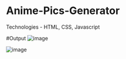 # Anime-Pics-Generator 
Technologies - HTML, CSS, Javascript

#Output
![image](https://user-images.githubusercontent.com/92794107/226937365-ad84b46a-a808-4027-bd78-87173f84afb7.png)

![image](https://user-images.githubusercontent.com/92794107/226937877-0d4b0c0c-5425-43b7-878a-0eb26b4e2fe5.png)

